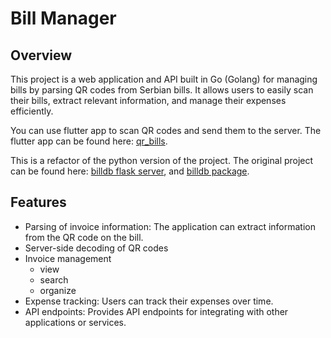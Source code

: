 # Bill Manager

## Overview

This project is a web application and API built in Go (Golang) for managing bills by parsing QR codes from Serbian bills. It allows users to easily scan their bills, extract relevant information, and manage their expenses efficiently.

You can use flutter app to scan QR codes and send them to the server. The flutter app can be found here: [qr_bills](https://github.com/lumpsoid/qr_bills).

This is a refactor of the python version of the project. The original project can be found here: [billdb flask server](https://github.com/lumpsoid/billdb_flask_api), and [billdb package](https://github.com/lumpsoid/billdb).

## Features
- Parsing of invoice information: The application can extract information from the QR code on the bill.
- Server-side decoding of QR codes
- Invoice management
    - view
    - search
    - organize
- Expense tracking: Users can track their expenses over time.
- API endpoints: Provides API endpoints for integrating with other applications or services.
